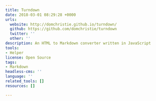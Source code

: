 ```yaml
---
title: Turndown
date: 2018-03-01 08:29:28 +0000
urls:
  website: http://domchristie.github.io/turndown/
  github: https://github.com/domchristie/turndown
  twitter: ''
  other: ''
description: An HTML to Markdown converter written in JavaScript
tools:
- Helper
license: Open Source
tags:
- Markdown
headless-cms: ''
language: ''
related_tools: []
resources: []

---
```

